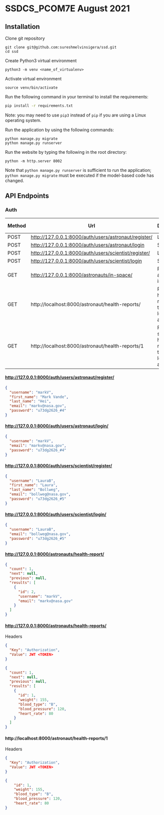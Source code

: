 # SSDCS_PCOM7E August 2021

## Installation

Clone git repository

```
git clone git@github.com:sureshmelvinsigera/ssd.git
cd ssd
```

Create Python3 virtual environment

```
python3 -m venv <name_of_virtualenv>
````

Activate virtual environment

```
source venv/bin/activate
```

Run the following command in your terminal to install the requirements:

```sh
pip install -r requirements.txt
```

Note: you may need to use `pip3` instead of `pip` if you are using a Linux operating system.

Run the application by using the following commands:

```
python manage.py migrate
python manage.py runserver
```

Run the website by typing the following in the root directory:

```
python -m http.server 8002
```

Note that `python manage.py runserver` is sufficient to run the application; `python manage.py migrate` must be executed
if the model-based code has changed.

## API Endpoints

### Auth

| Method | Url          | Description  |   Endpoint security |
| ------ |------------| ------------| -------------|
| POST | http://127.0.0.1:8000/auth/users/astronaut/register/ | Log in | Public |
| POST | http://127.0.0.1:8000/auth/users/astronaut/login | Sign up | Public | 
| POST | http://127.0.0.1:8000/auth/users/scientist/register/ | Log in | Public | 
| POST | http://127.0.0.1:8000/auth/users/scientist/login | Sign up | Public | 
| GET | http://127.0.0.1:8000/astronauts/in-space/ | Retrieve all astronauts in space | Public
| GET | http://localhost:8000/astronaut/health-reports/ | Retrieve all health reports of the current logged in astronaut| Private
| GET | http://localhost:8000/astronaut/health-reports/1 | Retrieve single health report of the current logged in astronaut| Private

#### http://127.0.0.1:8000/auth/users/astronaut/register/

```json
{
  "username": "markV",
  "first_name": "Mark Vande",
  "last_name": "Hei",
  "email": "markv@nasa.gov",
  "password": "u73dg2626_#4"
}
```

#### http://127.0.0.1:8000/auth/users/astronaut/login/

```json
{
  "username": "markV",
  "email": "markv@nasa.gov",
  "password": "u73dg2626_#4"
}
```

#### http://127.0.0.1:8000/auth/users/scientist/register/

```json
{
  "username": "LauraB",
  "first_name": "Laura",
  "last_name": "Bollweg",
  "email": "bollweg@nasa.gov",
  "password": "u73dg2626_#5"
}
```

#### http://127.0.0.1:8000/auth/users/scientist/login/

```json
{
  "username": "LauraB",
  "email": "bollweg@nasa.gov",
  "password": "u73dg2626_#5"
}
```

#### http://127.0.0.1:8000/astronauts/health-report/

```json
{
  "count": 1,
  "next": null,
  "previous": null,
  "results": [
    {
      "id": 2,
      "username": "markV",
      "email": "markv@nasa.gov"
    }
  ]
}
```

#### http://127.0.0.1:8000/astronauts/health-reports/
Headers
```json
{
  "Key": "Authorization",
  "Value": JWT <TOKEN>
}

```

```json
{
  "count": 1,
  "next": null,
  "previous": null,
  "results": [
    {
      "id": 1,
      "weight": 155,
      "blood_type": "B",
      "blood_pressure": 120,
      "heart_rate": 80
    }
  ]
}
```


#### http://localhost:8000/astronaut/health-reports/1
Headers
```json
{
  "Key": "Authorization",
  "Value": JWT <TOKEN>
}
```

```json
{
    "id": 1,
    "weight": 155,
    "blood_type": "B",
    "blood_pressure": 120,
    "heart_rate": 80
}
```